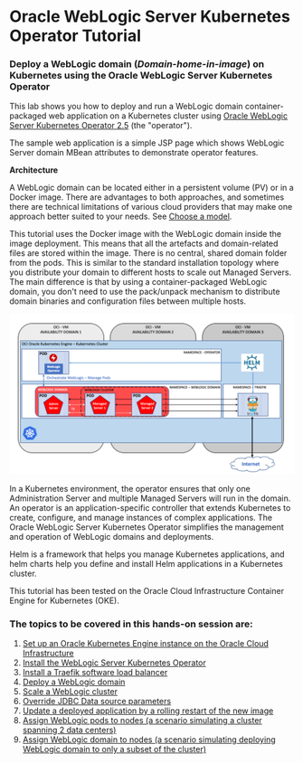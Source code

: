 # Oracle WebLogic Server Kubernetes Operator Tutorial #

### Deploy a WebLogic domain (*Domain-home-in-image*) on Kubernetes using the Oracle WebLogic Server Kubernetes Operator  ###

This lab shows you how to deploy and run a WebLogic domain container-packaged web application on a Kubernetes cluster using [Oracle WebLogic Server Kubernetes Operator 2.5](https://github.com/oracle/weblogic-kubernetes-operator) (the "operator").

The sample web application is a simple JSP page which shows WebLogic Server domain MBean attributes to demonstrate operator features.

**Architecture**

A WebLogic domain can be located either in a persistent volume (PV) or in a Docker image. There are advantages to both approaches, and sometimes there are technical limitations of various cloud providers that may make one approach better suited to your needs. See
[Choose a model](https://github.com/oracle/weblogic-kubernetes-operator/blob/2.0/site/domains.md#create-and-manage-weblogic-domains).

This tutorial uses the Docker image with the WebLogic domain inside the image deployment. This means that all the artefacts and domain-related files are stored within the image. There is no central, shared domain folder from the pods. This is similar to the standard installation topology where you distribute your domain to different hosts to scale out Managed Servers. The main difference is that by using a container-packaged WebLogic domain, you don't need to use the pack/unpack mechanism to distribute domain binaries and configuration files between multiple hosts.

![](images/wlsonk8s.domain-home-in-image.png)

In a Kubernetes environment, the operator ensures that only one Administration Server and multiple Managed Servers will run in the domain. An operator is an application-specific controller that extends Kubernetes to create, configure, and manage instances of complex applications. The Oracle WebLogic Server Kubernetes Operator simplifies the management and operation of WebLogic domains and deployments.

Helm is a framework that helps you manage Kubernetes applications, and helm charts help you define and install Helm applications in a Kubernetes cluster.

This tutorial has been tested on the Oracle Cloud Infrastructure Container Engine for Kubernetes (OKE).

### The topics to be covered in this hands-on session are: ###

1. [Set up an Oracle Kubernetes Engine instance on the Oracle Cloud Infrastructure](tutorials/setup.oke.ocishell.md)
2. [Install the WebLogic Server Kubernetes Operator](tutorials/install.operator.ocishell.md)
3. [Install a Traefik software load balancer](tutorials/install.traefik.ocishell.md)
4. [Deploy a WebLogic domain](tutorials/deploy.weblogic_short.ocishell.md)
5. [Scale a WebLogic cluster](tutorials/scale.weblogic.ocishell.md)
6. [Override JDBC Data source parameters](tutorials/override.jdbc.ocishell.md)
7. [Update a deployed application by a rolling restart of the new image](tutorials/update.application_short.ocishell.md)
7. [Assign WebLogic pods to nodes (a scenario simulating a cluster spanning 2 data centers)](tutorials/node.selector.ocishell.md)
8. [Assign WebLogic domain to nodes (a scenario simulating deploying WebLogic domain to only a subset of the cluster)](tutorials/node.selector.license.ocishell.md)
